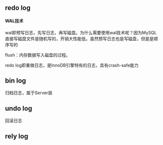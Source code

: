 ## redo log

#### WAL技术

wal即预写日志，先写日志，再写磁盘。为什么需要使用wal技术呢？因为MySQL直接写磁盘文件是随机写的，开销大性能低。虽然预写日志也是写磁盘，但是是顺序写的

flush：内存数据写入磁盘的过程。

redo log即重做日志，是InnoDB引擎特有的日志，具有crash-safe能力



## bin log

归档日志，属于Server层



## undo log

回滚日志



## rely log

